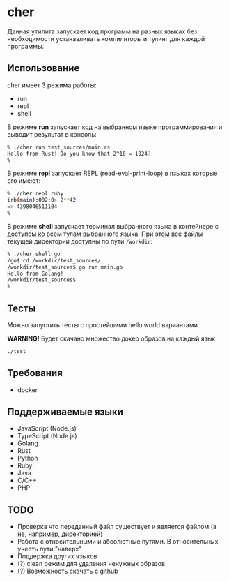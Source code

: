 # cher

Данная утилита запускает код программ на разных языках без необходимости устанавливать компиляторы и тулинг для каждой программы.

## Использование

cher имеет 3 режима работы:
- run
- repl
- shell

В режиме **run** запускает код на выбранном языке программирования и выводит результат в консоль:
```bash
% ./cher run test_sources/main.rs
Hello from Rust! Do you know that 2^10 = 1024?
%
```

В режиме **repl** запускает REPL (read-eval-print-loop) в языках которые его имеют:
```bash
% ./cher repl ruby 
irb(main):002:0> 2**42
=> 4398046511104
% 
```

В режиме **shell** запускает терминал выбранного языка в контейнере с доступом ко всем тулам выбранного языка. При этом все файлы текущей директории доступны по пути `/workdir`:
```bash
% ./cher shell go
/go$ cd /workdir/test_sources/
/workdir/test_sources$ go run main.go 
Hello from Golang!
/workdir/test_sources$ 
%
```
## Тесты

Можно запустить тесты с простейшими hello world вариантами.

**WARNING!** Будет скачано множество докер образов на каждый язык.
```bash
./test
```

## Требования

- docker

## Поддерживаемые языки

- JavaScript (Node.js)
- TypeScript (Node.js)
- Golang
- Rust
- Python
- Ruby
- Java
- C/C++
- PHP

## TODO
- Проверка что переданный файл существует и является файлом (а не, например, директорией)
- Работа с относительными и абсолютные путями. В относительных учесть пути "наверх"
- Поддержка других языков
- (?) сlean режим для удаления ненужных образов
- (?) Возможность скачать с github